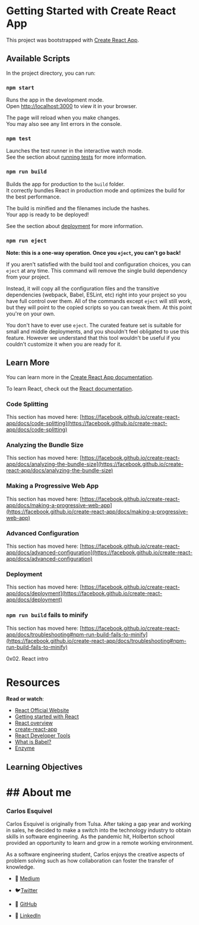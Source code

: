 # Getting Started with Create React App

This project was bootstrapped with [Create React App](https://github.com/facebook/create-react-app).

## Available Scripts

In the project directory, you can run:

### `npm start`

Runs the app in the development mode.\
Open [http://localhost:3000](http://localhost:3000) to view it in your browser.

The page will reload when you make changes.\
You may also see any lint errors in the console.

### `npm test`

Launches the test runner in the interactive watch mode.\
See the section about [running tests](https://facebook.github.io/create-react-app/docs/running-tests) for more information.

### `npm run build`

Builds the app for production to the `build` folder.\
It correctly bundles React in production mode and optimizes the build for the best performance.

The build is minified and the filenames include the hashes.\
Your app is ready to be deployed!

See the section about [deployment](https://facebook.github.io/create-react-app/docs/deployment) for more information.

### `npm run eject`

**Note: this is a one-way operation. Once you `eject`, you can't go back!**

If you aren't satisfied with the build tool and configuration choices, you can `eject` at any time. This command will remove the single build dependency from your project.

Instead, it will copy all the configuration files and the transitive dependencies (webpack, Babel, ESLint, etc) right into your project so you have full control over them. All of the commands except `eject` will still work, but they will point to the copied scripts so you can tweak them. At this point you're on your own.

You don't have to ever use `eject`. The curated feature set is suitable for small and middle deployments, and you shouldn't feel obligated to use this feature. However we understand that this tool wouldn't be useful if you couldn't customize it when you are ready for it.

## Learn More

You can learn more in the [Create React App documentation](https://facebook.github.io/create-react-app/docs/getting-started).

To learn React, check out the [React documentation](https://reactjs.org/).

### Code Splitting

This section has moved here: [https://facebook.github.io/create-react-app/docs/code-splitting](https://facebook.github.io/create-react-app/docs/code-splitting)

### Analyzing the Bundle Size

This section has moved here: [https://facebook.github.io/create-react-app/docs/analyzing-the-bundle-size](https://facebook.github.io/create-react-app/docs/analyzing-the-bundle-size)

### Making a Progressive Web App

This section has moved here: [https://facebook.github.io/create-react-app/docs/making-a-progressive-web-app](https://facebook.github.io/create-react-app/docs/making-a-progressive-web-app)

### Advanced Configuration

This section has moved here: [https://facebook.github.io/create-react-app/docs/advanced-configuration](https://facebook.github.io/create-react-app/docs/advanced-configuration)

### Deployment

This section has moved here: [https://facebook.github.io/create-react-app/docs/deployment](https://facebook.github.io/create-react-app/docs/deployment)

### `npm run build` fails to minify

This section has moved here: [https://facebook.github.io/create-react-app/docs/troubleshooting#npm-run-build-fails-to-minify](https://facebook.github.io/create-react-app/docs/troubleshooting#npm-run-build-fails-to-minify)

0x02. React intro
# Resources
**Read or watch**:
*  [React Official Website](https://intranet.hbtn.io/rltoken/gE-BlSJd2kuCjmICaLarwg) 
*  [Getting started with React](https://intranet.hbtn.io/rltoken/u-WhTwGovygfL6u8JXlIGw) 
*  [React overview](https://intranet.hbtn.io/rltoken/MtpwNZ4So29HGsFW02PQKA) 
*  [create-react-app](https://intranet.hbtn.io/rltoken/1cLQFHw2EB8yQsPypJyDpg) 
*  [React Developer Tools](https://intranet.hbtn.io/rltoken/hCaAgJEBx6oH8bDc4yCk0A) 
*  [What is Babel?](https://intranet.hbtn.io/rltoken/f7sPHy1rk4YR4SdtHpGj8A) 
*  [Enzyme](https://intranet.hbtn.io/rltoken/CPZnPFs3O3bymj9VPF0heg)

## Learning Objectives



# ## About me

### **Carlos Esquivel**
Carlos Esquivel is originally from Tulsa. After taking a gap year and working in sales, he decided to make a switch into the technology industry to obtain skills in software engineering. As the pandemic hit, Holberton school provided an opportunity to learn and grow in a remote working environment.

As a software engineering student, Carlos enjoys the creative aspects of problem solving such as how collaboration can foster the transfer of knowledge.

* 📖 [Medium](https://1831-9922.medium.com/)
* :bird:[Twitter](https://twitter.com/esquivelcarlo12)

* :robot: [GitHub](https://github.com/CSant04y)

* :briefcase: [LinkedIn](https://www.linkedin.com/in/carlos-esquivel-515768186/)
